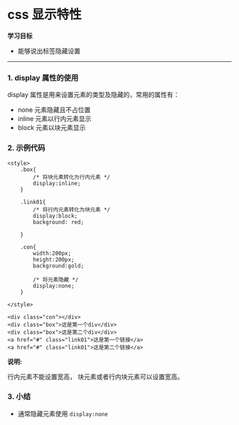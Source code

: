 # css 显示特性

**学习目标**

* 能够说出标签隐藏设置

---

### 1. display 属性的使用

display 属性是用来设置元素的类型及隐藏的，常用的属性有：
* none 元素隐藏且不占位置
* inline 元素以行内元素显示
* block 元素以块元素显示


### 2. 示例代码

```
<style>
    .box{
        /* 将块元素转化为行内元素 */
        display:inline;
    } 

    .link01{
        /* 将行内元素转化为块元素 */
        display:block;
        background: red;
        
    }

    .con{
        width:200px;
        height:200px;
        background:gold;

        /* 将元素隐藏 */
        display:none;
    }

</style>

<div class="con"></div>
<div class="box">这是第一个div</div>
<div class="box">这是第二个div</div>
<a href="#" class="link01">这是第一个链接</a>
<a href="#" class="link01">这是第二个链接</a>

```


**说明:**

行内元素不能设置宽高， 块元素或者行内块元素可以设置宽高。



### 3. 小结

* 通常隐藏元素使用 `display:none`





